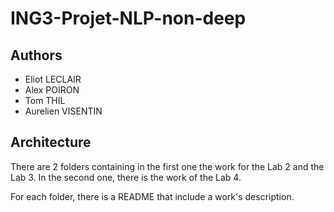 # ING3-Projet-NLP-non-deep

## Authors
- Eliot LECLAIR
- Alex POIRON
- Tom THIL
- Aurelien VISENTIN

## Architecture

There are 2 folders containing in the first one the work for the Lab 2 and the Lab 3. In the second one, there is the work of the Lab 4.

For each folder, there is a README that include a work's description. 

